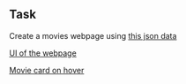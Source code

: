 ## Task
Create a movies webpage using [this json data](https://gist.github.com/McLarenCollege/bff99d586c33a1fc3f7b081227a501fe)

[UI of the webpage](https://github.com/McLarenCollege/Flutter-Course-Notes/blob/master/screenshots/MovieWebPageLayout.jpg)

[Movie card on hover](https://github.com/McLarenCollege/Flutter-Course-Notes/blob/master/screenshots/Movie%20Card.png)
